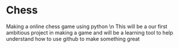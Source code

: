 # Chess
Making a online chess game using python
\n This will be a our first ambitious project in making a game and will be a learning tool to help understand how to use github
to make something great
